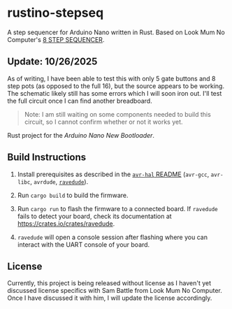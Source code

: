 rustino-stepseq
===============

A step sequencer for Arduino Nano written in Rust. Based on Look Mum No Computer's [8 STEP SEQUENCER](https://www.lookmumnocomputer.com/projects#/sequencer-keyboard).

## Update: 10/26/2025
As of writing, I have been able to test this with only 5 gate buttons and 8 step pots (as opposed to the full 16), but the source appears to be working.
The schematic likely still has some errors which I will soon iron out. I'll test the full circuit once I can find another breadboard.

> Note: I am still waiting on some components needed to build this circuit, so I cannot confirm
> whether or not it works yet.

Rust project for the _Arduino Nano New Bootloader_.

## Build Instructions
1. Install prerequisites as described in the [`avr-hal` README] (`avr-gcc`, `avr-libc`, `avrdude`, [`ravedude`]).

2. Run `cargo build` to build the firmware.

3. Run `cargo run` to flash the firmware to a connected board.  If `ravedude`
   fails to detect your board, check its documentation at
   <https://crates.io/crates/ravedude>.

4. `ravedude` will open a console session after flashing where you can interact
   with the UART console of your board.

[`avr-hal` README]: https://github.com/Rahix/avr-hal#readme
[`ravedude`]: https://crates.io/crates/ravedude

## License

Currently, this project is being released without license as
I haven't yet discussed license specifics with Sam Battle from
Look Mum No Computer. Once I have discussed it with him, I will
update the license accordingly.
